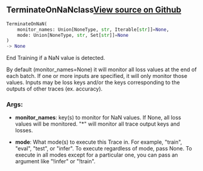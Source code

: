 ## TerminateOnNaN<span class="tag">class</span><a class="sourcelink" href=https://github.com/fastestimator/fastestimator/blob/r1.2/fastestimator/trace/adapt/terminate_on_nan.py/#L25-L67>View source on Github</a>
```python
TerminateOnNaN(
	monitor_names: Union[NoneType, str, Iterable[str]]=None,
	mode: Union[NoneType, str, Set[str]]=None
)
-> None
```
End Training if a NaN value is detected.

By default (monitor_names=None) it will monitor all loss values at the end of each batch. If one or more inputs are
specified, it will only monitor those values. Inputs may be loss keys and/or the keys corresponding to the outputs
of other traces (ex. accuracy).


<h3>Args:</h3>


* **monitor_names**: key(s) to monitor for NaN values. If None, all loss values will be monitored. "*" will monitor all trace output keys and losses.

* **mode**: What mode(s) to execute this Trace in. For example, "train", "eval", "test", or "infer". To execute regardless of mode, pass None. To execute in all modes except for a particular one, you can pass an argument like "!infer" or "!train".

